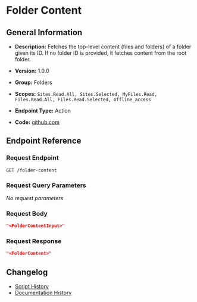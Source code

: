 <!-- BEGIN GENERATED CONTENT -->
# Folder Content

## General Information

- **Description:** Fetches the top-level content (files and folders) of a folder given its ID.
If no folder ID is provided, it fetches content from the root folder.

- **Version:** 1.0.0
- **Group:** Folders
- **Scopes:** `Sites.Read.All, Sites.Selected, MyFiles.Read, Files.Read.All, Files.Read.Selected, offline_access`
- **Endpoint Type:** Action
- **Code:** [github.com](https://github.com/NangoHQ/integration-templates/tree/main/integrations/sharepoint-online/actions/folder-content.ts)


## Endpoint Reference

### Request Endpoint

`GET /folder-content`

### Request Query Parameters

_No request parameters_

### Request Body

```json
"<FolderContentInput>"
```

### Request Response

```json
"<FolderContent>"
```

## Changelog

- [Script History](https://github.com/NangoHQ/integration-templates/commits/main/integrations/sharepoint-online/actions/folder-content.ts)
- [Documentation History](https://github.com/NangoHQ/integration-templates/commits/main/integrations/sharepoint-online/actions/folder-content.md)

<!-- END  GENERATED CONTENT -->

